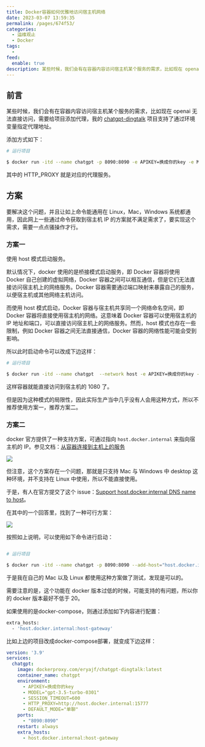 ```yaml
---
title: Docker容器如何优雅地访问宿主机网络
date: 2023-03-07 13:59:35
permalink: /pages/674f53/
categories:
  - 运维观止
  - Docker
tags:
  -
feed:
  enable: true
description: 某些时候，我们会有在容器内容访问宿主机某个服务的需求，比如现在 openai 无法直接访问，需要给项目添加代理，我的 [chatgpt-dingtalk](https://github.com/eryajf/chatgpt-dingtalk) 项目支持了通过环境变量指定代理地址。
---
```



## 前言

某些时候，我们会有在容器内容访问宿主机某个服务的需求，比如现在 openai 无法直接访问，需要给项目添加代理，我的 [chatgpt-dingtalk](https://github.com/eryajf/chatgpt-dingtalk) 项目支持了通过环境变量指定代理地址。

添加方式如下：

```sh
# 运行项目

$ docker run -itd --name chatgpt -p 8090:8090 -e APIKEY=换成你的key -e MODEL="gpt-3.5-turbo" -e SESSION_TIMEOUT=600 -e HTTP_PROXY="" -e DEFAULT_MODE="单聊" --restart=always dockerproxy.com/eryajf/chatgpt-dingtalk:latest
```

其中的 HTTP_PROXY 就是对应的代理服务。

## 方案

要解决这个问题，并且让如上命令能通用在 Linux，Mac，Windows 系统都通用，因此网上一些通过命令获取到宿主机 IP 的方案就不满足需求了，要实现这个需求，需要一点点骚操作才行。

### 方案一

使用 host 模式启动服务。

默认情况下，docker 使用的是桥接模式启动服务，即 Docker 容器将使用 Docker 自己创建的虚拟网络，Docker 容器之间可以相互通信，但是它们无法直接访问宿主机上的网络服务。Docker 容器需要通过端口映射来暴露自己的服务，以便宿主机或其他网络主机访问。

而使用 host 模式启动，Docker 容器与宿主机共享同一个网络命名空间，即 Docker 容器将直接使用宿主机的网络。这意味着 Docker 容器可以使用宿主机的 IP 地址和端口，可以直接访问宿主机上的网络服务。然而，host 模式也存在一些限制，例如 Docker 容器之间无法直接通信，Docker 容器的网络性能可能会受到影响。

所以此时启动命令可以改成下边这样：

```sh
# 运行项目

$ docker run -itd --name chatgpt  --network host -e APIKEY=换成你的key -e MODEL="gpt-3.5-turbo" -e SESSION_TIMEOUT=600 -e HTTP_PROXY="http://127.0.0.1:1080" -e DEFAULT_MODE="单聊" --restart=always dockerproxy.com/eryajf/chatgpt-dingtalk:latest
```

这样容器就能直接访问到宿主机的 1080 了。

但是因为这种模式的局限性，因此实际生产当中几乎没有人会用这种方式，所以不推荐使用方案一，推荐方案二。

### 方案二

docker 官方提供了一种支持方案，可通过指向 `host.docker.internal` 来指向宿主机的 IP。参见文档：[从容器连接到主机上的服务](https://docs.docker.com/desktop/networking/#i-want-to-connect-from-a-container-to-a-service-on-the-host)

![](http://t.eryajf.net/imgs/2023/03/215c61e103505625.png)

但注意，这个方案存在一个问题，那就是只支持 Mac 与 Windows 中 desktop 这种环境，并不支持在 Linux 中使用，所以不能直接使用。

于是，有人在官方提交了这个 issue：[Support host.docker.internal DNS name to host](https://github.com/docker/for-linux/issues/264)。

在其中的一个回答里，找到了一种可行方案：

![](http://t.eryajf.net/imgs/2023/03/b390bdbf9f727d2d.png)

按照如上说明，可以使用如下命令进行启动：

```sh

# 运行项目

$ docker run -itd --name chatgpt -p 8090:8090 --add-host="host.docker.internal:host-gateway" -e APIKEY=换成你的key -e MODEL="gpt-3.5-turbo" -e SESSION_TIMEOUT=600 -e HTTP_PROXY="http://host.docker.internal:15732" -e DEFAULT_MODE="单聊" --restart=always dockerproxy.com/eryajf/chatgpt-dingtalk:latest

```

于是我在自己的 Mac 以及 Linux 都使用这种方案做了测试，发现是可以的。

需要注意的是，这个功能在 docker 版本过低的时候，可能支持的有问题，所以你的 docker 版本最好不低于 20。

如果使用的是docker-compose，则通过添加如下内容进行配置：

```sh
extra_hosts:
  - 'host.docker.internal:host-gateway'
```

比如上边的项目改成docker-compose部署，就变成下边这样：

```yaml
version: '3.9'
services:
  chatgpt:
    image: dockerproxy.com/eryajf/chatgpt-dingtalk:latest
    container_name: chatgpt
    environment:
      - APIKEY=换成你的key
      - MODEL="gpt-3.5-turbo-0301"
      - SESSION_TIMEOUT=600
      - HTTP_PROXY=http://host.docker.internal:15777
      - DEFAULT_MODE="单聊"
    ports:
      - "8090:8090"
    restart: always
    extra_hosts:
      - host.docker.internal:host-gateway
```